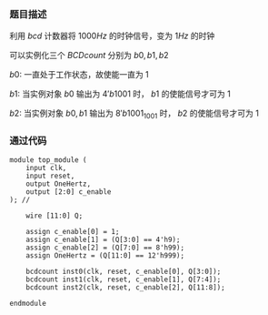 ### 题目描述
利用 $bcd$ 计数器将 $1000Hz$ 的时钟信号，变为 $1Hz$ 的时钟

可以实例化三个 $BCDcount$ 分别为 $b0, b1, b2$

$b0$: 一直处于工作状态，故使能一直为 $1$

$b1$: 当实例对象 $b0$ 输出为 $4'b1001$ 时， $b1$ 的使能信号才可为 $1$

$b2$: 当实例对象 $b0, b1$ 输出为 $8'b1001_1001$ 时， $b2$ 的使能信号才可为 $1$


### 通过代码
```
module top_module (
    input clk,
    input reset,
    output OneHertz,
    output [2:0] c_enable
); //

    wire [11:0] Q;
    
    assign c_enable[0] = 1;
    assign c_enable[1] = (Q[3:0] == 4'h9);
    assign c_enable[2] = (Q[7:0] == 8'h99);
    assign OneHertz = (Q[11:0] == 12'h999);
    
    bcdcount inst0(clk, reset, c_enable[0], Q[3:0]);
    bcdcount inst1(clk, reset, c_enable[1], Q[7:4]);
    bcdcount inst2(clk, reset, c_enable[2], Q[11:8]);

endmodule
```
